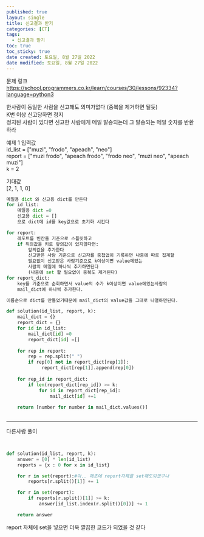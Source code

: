 ```yaml
---
published: true
layout: single
title: 신고결과 받기
categories: [CT]
tags:
  - 신고결과 받기
toc: true
toc_sticky: true
date created: 토요일, 8월 27일 2022
date modified: 토요일, 8월 27일 2022
---
```

문제 링크  
<https://school.programmers.co.kr/learn/courses/30/lessons/92334?language=python3>

한사람이 동일한 사람을 신고해도 의미가없다 (중복을 제거하면 될듯)  
K번 이상 신고당하면 정지  
정지된 사람이 있다면 신고한 사람에게 메일 발송되는데 그 발송되는 메일 숫자를 반환하라

예제 1 입력값  
id_list = ["muzi", "frodo", "apeach", "neo"]  
report = ["muzi frodo", "apeach frodo", "frodo neo", "muzi neo", "apeach muzi"]  
k = 2

기대값  
[2, 1, 1, 0]

``` python
메일용 dict 와 신고용 dict를 만든다
for id_list:
	메일용 dict =0
	신고용 dict = []
	으로 dict에 id를 key값으로 초기화 시킨다

for report:
	레포트를 빈칸을 기준으로 스플릿하고
	if 뒤의값을 키로 앞의값이 있지않다면:
		앞의값을 추가한다
		신고받은 사람 기준으로 신고자를 중첩없이 기록하면 나중에 따로 집계할
		필요없이 신고받은 사람기준으로 k이상이면 value에있는 
		사람의 메일에 하나씩 추가하면된다
		(나중에 set 할 필요없이 중복도 제거된다)
for report_dict:
	key를 기준으로 순회하면서 value의 수가 k이상이면 value에있는사람의
	mail_dict에 하나씩 추가한다.

이름순으로 dict를 만들었기때문에 mail_dict의 value값을 그대로 나열하면된다.
```

``` python
def solution(id_list, report, k):
    mail_dict = {}
    report_dict = {}
    for id in id_list:
        mail_dict[id] =0 
        report_dict[id] =[]
        
    for rep in report:
        rep = rep.split(" ")
        if rep[0] not in report_dict[rep[1]]:
             report_dict[rep[1]].append(rep[0])
                
    for rep_id in report_dict:
        if len(report_dict[rep_id]) >= k:
            for id in report_dict[rep_id]:
                mail_dict[id] +=1
    
    return [number for number in mail_dict.values()]
            
```

---
다른사람 풀이

``` python
  

def solution(id_list, report, k):
    answer = [0] * len(id_list)    
    reports = {x : 0 for x in id_list}

    for r in set(report):#아.. 애초에 report자체를 set해도되겠구나
        reports[r.split()[1]] += 1

    for r in set(report):
        if reports[r.split()[1]] >= k:
            answer[id_list.index(r.split()[0])] += 1

    return answer
```

report 자체에 set을 넣으면 더욱 깔끔한 코드가 되었을 것 같다
